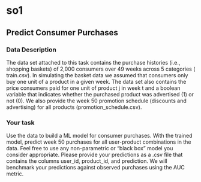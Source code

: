 # so1
## Predict Consumer Purchases 

### Data Description

The data set attached to this task contains the purchase histories (i.e., shopping baskets) of 2,000 consumers over 49 weeks across 5 categories (​train.csv​). In simulating the basket data we assumed that consumers only buy one unit of a product in a given week. The data set also contains the price consumers paid for one unit of product j in week t and a boolean variable that indicates whether the purchased product was advertised (1) or not (0). We also provide the week 50 promotion schedule (discounts and advertising) for all products (​promotion_schedule.csv​). 
 
### Your task
Use the data to build a ML model for consumer purchases. With the trained model, predict week 50 purchases for all user-product combinations in the data. Feel free to use any non-parametric or “black box” model you consider appropriate. Please provide your predictions as a ​.csv file that contains the columns user_id, product_id, and prediction. We will benchmark your predictions against observed purchases using the AUC metric.
